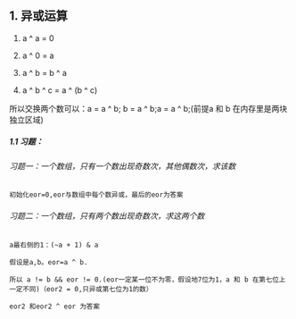 ## 1. 异或运算

1. a ^ a = 0

2. a ^ 0 = a

3. a ^ b = b ^ a

4. a ^ b ^ c = a ^ (b ^ c)

所以交换两个数可以：a = a ^ b; b = a ^ b;a = a ^ b;(前提a 和 b 在内存里是两块独立区域)

##### 1.1 习题：

###### 习题一：一个数组，只有一个数出现奇数次，其他偶数次，求该数

```
初始化eor=0,eor与数组中每个数异或，最后的eor为答案
```

###### 习题二：一个数组，只有两个数出现奇数次，求这两个数

```
a最右侧的1：(~a + 1) & a

假设是a,b。eor=a ^ b.

所以 a != b && eor != 0.(eor一定某一位不为零，假设地7位为1，a 和 b 在第七位上一定不同)（eor2 = 0,只异或第七位为1的数）

eor2 和eor2 ^ eor 为答案
```

